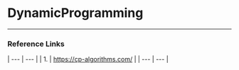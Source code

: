 # DynamicProgramming
----
### Reference Links

| --- | --- |
| 1.  | https://cp-algorithms.com/ |
| --- | --- |
